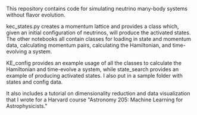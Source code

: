 This repository contains code for simulating neutrino many-body systems without flavor evolution.

kec_states.py creates a momentum lattice and provides a class which, given an initial configuration of neutrinos, will produce the activated states. The other notebooks all contain classes for loading in state and momentum data, calculating momentum pairs, calculating the Hamiltonian, and time-evolving a system.

KE_config provides an example usage of all the classes to calculate the Hamiltonian and time-evolve a system, while state_search provides an example of producing activated states. I also put in a sample folder with states and config data.

It also includes a tutorial on dimensionality reduction and data visualization that I wrote for a Harvard course "Astronomy 205: Machine Learning for Astrophysicists."
